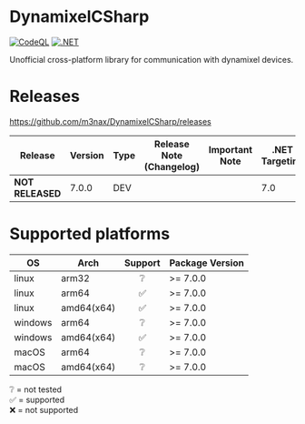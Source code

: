 # DynamixelCSharp

[![CodeQL](https://github.com/m3nax/DynamixelCSharp/actions/workflows/codeql.yml/badge.svg)](https://github.com/m3nax/DynamixelCSharp/actions/workflows/codeql.yml)
[![.NET](https://github.com/m3nax/DynamixelCSharp/actions/workflows/dotnet.yml/badge.svg)](https://github.com/m3nax/DynamixelCSharp/actions/workflows/dotnet.yml)

Unofficial cross-platform library for communication with dynamixel devices.

# Releases

https://github.com/m3nax/DynamixelCSharp/releases

| Release  | Version | Type   | Release Note (Changelog)                                       | Important Note                                              | .NET Targeting |
|----------|---------|--------|----------------------------------------------------------------|-------------------------------------------------------------|----------------|
| **NOT RELEASED**  | 7.0.0 | DEV | | |7.0            |

# Supported platforms

| OS         | Arch       | Support  | Package Version |
|------------|------------|:--------:|-----------------|
| linux      | arm32      | ❔      | >= 7.0.0        |
| linux      | arm64      | ✅      | >= 7.0.0        |
| linux      | amd64(x64) | ✅      | >= 7.0.0        |
| windows    | arm64      | ❔      | >= 7.0.0        |
| windows    | amd64(x64) | ✅      | >= 7.0.0        |
| macOS      | arm64      | ❔      | >= 7.0.0        |
| macOS      | amd64(x64) | ❔      | >= 7.0.0        |

<div>❔ = not tested</div>
<div>✅ = supported</div>
<div>❌ = not supported</div>
